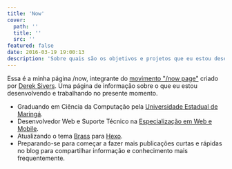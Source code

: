 ```yaml
---
title: 'Now'
cover:
  path: ''
  title: ''
  src: ''
featured: false
date: 2016-03-19 19:00:13
description: 'Sobre quais são os objetivos e projetos que eu estou desenvolvendo no momento.'
---
```

Essa é a minha página /now, integrante do [movimento "/now page"](http://nownownow.com/) criado por [Derek Sivers](http://sivers.org/). Uma página de informação sobre o que eu estou desenvolvendo e trabalhando no presente momento.

* Graduando em Ciência da Computação pela [Universidade Estadual de Maringá](http://www.uem.br/).
* Desenvolvedor Web e Suporte Técnico na [Especialização em Web e Mobile](http://www.espweb.uem.br/).
* Atualizando o tema [Brass](https://github.com/MaxRoecker/hexo-theme-brass) para [Hexo](http://hexo.io).
* Preparando-se para começar a fazer mais publicações curtas e rápidas no blog para compartilhar informação e conhecimento mais frequentemente.
